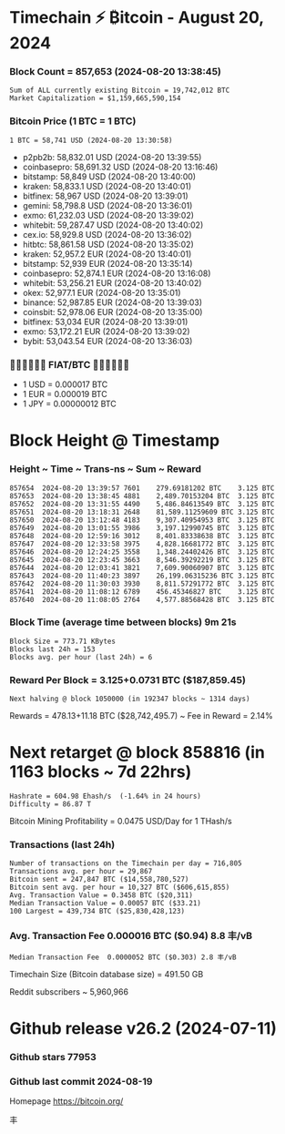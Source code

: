 # Timechain ⚡ ₿itcoin - August 20, 2024
### Block Count = 857,653 (2024-08-20 13:38:45)
    Sum of ALL currently existing Bitcoin = 19,742,012 BTC
    Market Capitalization = $1,159,665,590,154
### Bitcoin Price (1 BTC = 1 BTC)
    1 BTC = 58,741 USD (2024-08-20 13:30:58)
- p2pb2b: 58,832.01 USD (2024-08-20 13:39:55)
- coinbasepro: 58,691.32 USD (2024-08-20 13:16:46)
- bitstamp: 58,849 USD (2024-08-20 13:40:00)
- kraken: 58,833.1 USD (2024-08-20 13:40:01)
- bitfinex: 58,967 USD (2024-08-20 13:39:01)
- gemini: 58,798.8 USD (2024-08-20 13:36:01)
- exmo: 61,232.03 USD (2024-08-20 13:39:02)
- whitebit: 59,287.47 USD (2024-08-20 13:40:02)
- cex.io: 58,929.8 USD (2024-08-20 13:36:02)
- hitbtc: 58,861.58 USD (2024-08-20 13:35:02)
- kraken: 52,957.2 EUR (2024-08-20 13:40:01)
- bitstamp: 52,939 EUR (2024-08-20 13:35:14)
- coinbasepro: 52,874.1 EUR (2024-08-20 13:16:08)
- whitebit: 53,256.21 EUR (2024-08-20 13:40:02)
- okex: 52,977.1 EUR (2024-08-20 13:35:01)
- binance: 52,987.85 EUR (2024-08-20 13:39:03)
- coinsbit: 52,978.06 EUR (2024-08-20 13:35:00)
- bitfinex: 53,034 EUR (2024-08-20 13:39:01)
- exmo: 53,172.21 EUR (2024-08-20 13:39:02)
- bybit: 53,043.54 EUR (2024-08-20 13:36:03)
### 💱💶💵💷💴💱 FIAT/BTC 💱💴💷💵💶💱
- 1 USD = 0.000017 BTC
- 1 EUR = 0.000019 BTC
- 1 JPY = 0.00000012 BTC
# Block Height @ Timestamp
### Height ~ Time ~ Trans-ns ~ Sum ~ Reward
    857654	2024-08-20 13:39:57	7601	279.69181202 BTC	3.125 BTC
    857653	2024-08-20 13:38:45	4881	2,489.70153204 BTC	3.125 BTC
    857652	2024-08-20 13:31:55	4490	5,486.84613549 BTC	3.125 BTC
    857651	2024-08-20 13:18:31	2648	81,589.11259609 BTC	3.125 BTC
    857650	2024-08-20 13:12:48	4183	9,307.40954953 BTC	3.125 BTC
    857649	2024-08-20 13:01:55	3986	3,197.12990745 BTC	3.125 BTC
    857648	2024-08-20 12:59:16	3012	8,401.83338638 BTC	3.125 BTC
    857647	2024-08-20 12:33:58	3975	4,828.16681772 BTC	3.125 BTC
    857646	2024-08-20 12:24:25	3558	1,348.24402426 BTC	3.125 BTC
    857645	2024-08-20 12:23:45	3663	8,546.39292219 BTC	3.125 BTC
    857644	2024-08-20 12:03:41	3821	7,609.90060907 BTC	3.125 BTC
    857643	2024-08-20 11:40:23	3897	26,199.06315236 BTC	3.125 BTC
    857642	2024-08-20 11:30:03	3930	8,811.57291772 BTC	3.125 BTC
    857641	2024-08-20 11:08:12	6789	456.45346827 BTC	3.125 BTC
    857640	2024-08-20 11:08:05	2764	4,577.88568428 BTC	3.125 BTC
### Block Time (average time between blocks)	9m 21s
    Block Size = 773.71 KBytes
    Blocks last 24h = 153
    Blocks avg. per hour (last 24h) = 6
### Reward Per Block = 3.125+0.0731 BTC ($187,859.45) 
    Next halving @ block 1050000 (in 192347 blocks ~ 1314 days)
Rewards = 478.13+11.18 BTC ($28,742,495.7) ~ Fee in Reward = 2.14%
# Next retarget @ block 858816 (in 1163 blocks ~ 7d 22hrs)
    Hashrate = 604.98 Ehash/s  (-1.64% in 24 hours)
    Difficulty = 86.87 T 
Bitcoin Mining Profitability = 0.0475 USD/Day for 1 THash/s
### Transactions (last 24h)
    Number of transactions on the Timechain per day = 716,805
    Transactions avg. per hour = 29,867
    Bitcoin sent = 247,847 BTC ($14,558,780,527)
    Bitcoin sent avg. per hour = 10,327 BTC ($606,615,855)
    Avg. Transaction Value = 0.3458 BTC ($20,311)
    Median Transaction Value = 0.00057 BTC ($33.21)
    100 Largest = 439,734 BTC ($25,830,428,123)
### Avg. Transaction Fee	0.000016 BTC ($0.94) 8.8 丰/vB
    Median Transaction Fee	0.0000052 BTC ($0.303) 2.8 丰/vB
Timechain Size (Bitcoin database size) = 491.50 GB

Reddit subscribers ~ 5,960,966
# Github release	v26.2 (2024-07-11)
### Github stars	77953
### Github last commit	2024-08-19
Homepage	https://bitcoin.org/

丰
